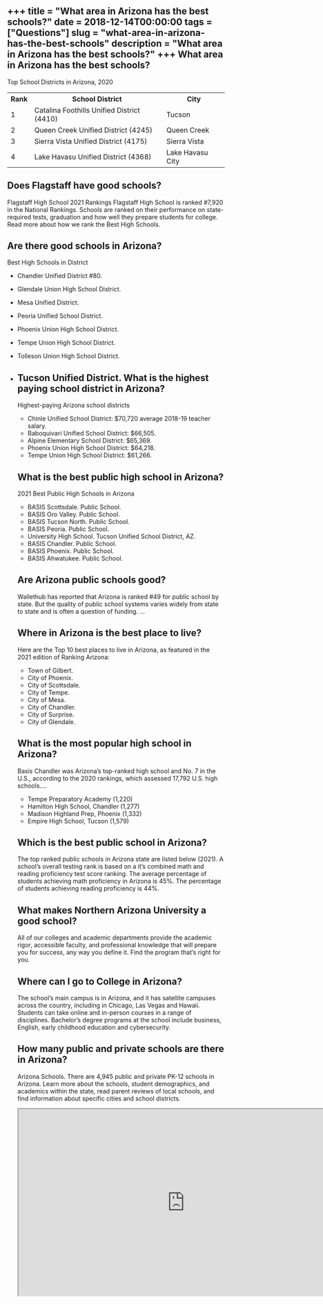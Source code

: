 +++
title = "What area in Arizona has the best schools?"
date = 2018-12-14T00:00:00
tags = ["Questions"]
slug = "what-area-in-arizona-has-the-best-schools"
description = "What area in Arizona has the best schools?"
+++
What area in Arizona has the best schools?
------------------------------------------

Top School Districts in Arizona, 2020

<table><tr><th>Rank</th><th>School District</th><th>City</th></tr><tr><td>1</td><td>Catalina Foothills Unified District (4410)</td><td>Tucson</td></tr><tr><td>2</td><td>Queen Creek Unified District (4245)</td><td>Queen Creek</td></tr><tr><td>3</td><td>Sierra Vista Unified District (4175)</td><td>Sierra Vista</td></tr><tr><td>4</td><td>Lake Havasu Unified District (4368)</td><td>Lake Havasu City</td></tr></table>

Does Flagstaff have good schools?
---------------------------------

Flagstaff High School 2021 Rankings Flagstaff High School is ranked #7,920 in the National Rankings. Schools are ranked on their performance on state-required tests, graduation and how well they prepare students for college. Read more about how we rank the Best High Schools.

Are there good schools in Arizona?
----------------------------------

Best High Schools in District

- Chandler Unified District #80.
- Glendale Union High School District.
- Mesa Unified District.
- Peoria Unified School District.
- Phoenix Union High School District.
- Tempe Union High School District.
- Tolleson Union High School District.
- Tucson Unified District. What is the highest paying school district in Arizona?
    ------------------------------------------------------
    
    Highest-paying Arizona school districts
    
    
    - Chinle Unified School District: $70,720 average 2018-19 teacher salary.
    - Baboquivari Unified School District: $66,505.
    - Alpine Elementary School District: $65,369.
    - Phoenix Union High School District: $64,218.
    - Tempe Union High School District: $61,266.
    
    What is the best public high school in Arizona?
    -----------------------------------------------
    
    2021 Best Public High Schools in Arizona
    
    
    - BASIS Scottsdale. Public School.
    - BASIS Oro Valley. Public School.
    - BASIS Tucson North. Public School.
    - BASIS Peoria. Public School.
    - University High School. Tucson Unified School District, AZ.
    - BASIS Chandler. Public School.
    - BASIS Phoenix. Public School.
    - BASIS Ahwatukee. Public School.
    
    Are Arizona public schools good?
    --------------------------------
    
    Wallethub has reported that Arizona is ranked #49 for public school by state. But the quality of public school systems varies widely from state to state and is often a question of funding. …
    
    Where in Arizona is the best place to live?
    -------------------------------------------
    
    Here are the Top 10 best places to live in Arizona, as featured in the 2021 edition of Ranking Arizona:
    
    
    - Town of Gilbert.
    - City of Phoenix.
    - City of Scottsdale.
    - City of Tempe.
    - City of Mesa.
    - City of Chandler.
    - City of Surprise.
    - City of Glendale.
    
    What is the most popular high school in Arizona?
    ------------------------------------------------
    
    Basis Chandler was Arizona’s top-ranked high school and No. 7 in the U.S., according to the 2020 rankings, which assessed 17,792 U.S. high schools….
    
    
    - Tempe Preparatory Academy (1,220)
    - Hamilton High School, Chandler (1,277)
    - Madison Highland Prep, Phoenix (1,332)
    - Empire High School, Tucson (1,579)
    
    Which is the best public school in Arizona?
    -------------------------------------------
    
    The top ranked public schools in Arizona state are listed below (2021). A school’s overall testing rank is based on a it’s combined math and reading proficiency test score ranking. The average percentage of students achieving math proficiency in Arizona is 45%. The percentage of students achieving reading proficiency is 44%.
    
    What makes Northern Arizona University a good school?
    -----------------------------------------------------
    
    All of our colleges and academic departments provide the academic rigor, accessible faculty, and professional knowledge that will prepare you for success, any way you define it. Find the program that’s right for you.
    
    Where can I go to College in Arizona?
    -------------------------------------
    
    The school’s main campus is in Arizona, and it has satellite campuses across the country, including in Chicago, Las Vegas and Hawaii. Students can take online and in-person courses in a range of disciplines. Bachelor’s degree programs at the school include business, English, early childhood education and cybersecurity.
    
    How many public and private schools are there in Arizona?
    ---------------------------------------------------------
    
    Arizona Schools. There are 4,945 public and private PK-12 schools in Arizona. Learn more about the schools, student demographics, and academics within the state, read parent reviews of local schools, and find information about specific cities and school districts.
    
    <iframe allow="accelerometer; autoplay; clipboard-write; encrypted-media; gyroscope; picture-in-picture" allowfullscreen="" class="__youtube_prefs__  epyt-is-override  no-lazyload" data-no-lazy="1" data-origheight="433" data-origwidth="770" data-skipgform_ajax_framebjll="" height="433" id="_ytid_73011" loading="lazy" src="https://www.youtube.com/embed/wnE1JfnJ_Qk?enablejsapi=1&autoplay=0&cc_load_policy=0&cc_lang_pref=&iv_load_policy=1&loop=0&modestbranding=0&rel=1&fs=1&playsinline=0&autohide=2&theme=dark&color=red&controls=1&" title="YouTube player" width="770"></iframe>